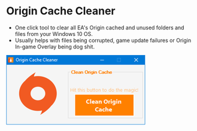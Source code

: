 # Origin Cache Cleaner

* One click tool to clear all EA's Origin cached and unused folders and files from your Windows 10 OS.
* Usually helps with files being corrupted, game update failures or Origin In-game Overlay being dog shit.

![screenshot](https://github.com/tutyamxx/Origin-Cache-Cleaner/blob/master/origincleaner.png)
